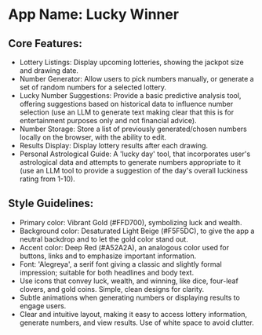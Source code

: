 # **App Name**: Lucky Winner

## Core Features:

- Lottery Listings: Display upcoming lotteries, showing the jackpot size and drawing date.
- Number Generator: Allow users to pick numbers manually, or generate a set of random numbers for a selected lottery.
- Lucky Number Suggestions: Provide a basic predictive analysis tool, offering suggestions based on historical data to influence number selection (use an LLM to generate text making clear that this is for entertainment purposes only and not financial advice).
- Number Storage: Store a list of previously generated/chosen numbers locally on the browser, with the ability to edit.
- Results Display: Display lottery results after each drawing.
- Personal Astrological Guide: A 'lucky day' tool, that incorporates user's astrological data and attempts to generate numbers appropriate to it (use an LLM tool to provide a suggestion of the day's overall luckiness rating from 1-10).

## Style Guidelines:

- Primary color: Vibrant Gold (#FFD700), symbolizing luck and wealth.
- Background color: Desaturated Light Beige (#F5F5DC), to give the app a neutral backdrop and to let the gold color stand out.
- Accent color: Deep Red (#A52A2A), an analogous color used for buttons, links and to emphasize important information.
- Font: 'Alegreya', a serif font giving a classic and slightly formal impression; suitable for both headlines and body text.
- Use icons that convey luck, wealth, and winning, like dice, four-leaf clovers, and gold coins. Simple, clean designs for clarity.
- Subtle animations when generating numbers or displaying results to engage users.
- Clear and intuitive layout, making it easy to access lottery information, generate numbers, and view results. Use of white space to avoid clutter.